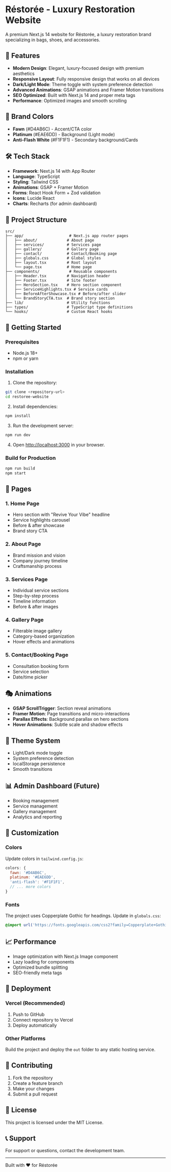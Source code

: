 # Réstorée - Luxury Restoration Website

A premium Next.js 14 website for Réstorée, a luxury restoration brand specializing in bags, shoes, and accessories.

## 🚀 Features

- **Modern Design**: Elegant, luxury-focused design with premium aesthetics
- **Responsive Layout**: Fully responsive design that works on all devices
- **Dark/Light Mode**: Theme toggle with system preference detection
- **Advanced Animations**: GSAP animations and Framer Motion transitions
- **SEO Optimized**: Built with Next.js 14 and proper meta tags
- **Performance**: Optimized images and smooth scrolling

## 🎨 Brand Colors

- **Fawn** (#D4AB6C) - Accent/CTA color
- **Platinum** (#EAE6DD) - Background (Light mode)
- **Anti-Flash White** (#F1F1F1) - Secondary background/Cards

## 🛠️ Tech Stack

- **Framework**: Next.js 14 with App Router
- **Language**: TypeScript
- **Styling**: Tailwind CSS
- **Animations**: GSAP + Framer Motion
- **Forms**: React Hook Form + Zod validation
- **Icons**: Lucide React
- **Charts**: Recharts (for admin dashboard)

## 📁 Project Structure

```
src/
├── app/                    # Next.js app router pages
│   ├── about/             # About page
│   ├── services/          # Services page
│   ├── gallery/           # Gallery page
│   ├── contact/           # Contact/Booking page
│   ├── globals.css        # Global styles
│   ├── layout.tsx         # Root layout
│   └── page.tsx           # Home page
├── components/             # Reusable components
│   ├── Header.tsx         # Navigation header
│   ├── Footer.tsx         # Site footer
│   ├── HeroSection.tsx    # Hero section component
│   ├── ServiceHighlights.tsx # Service cards
│   ├── BeforeAfterShowcase.tsx # Before/after slider
│   └── BrandStoryCTA.tsx  # Brand story section
├── lib/                   # Utility functions
├── types/                 # TypeScript type definitions
└── hooks/                 # Custom React hooks
```

## 🚀 Getting Started

### Prerequisites

- Node.js 18+ 
- npm or yarn

### Installation

1. Clone the repository:
```bash
git clone <repository-url>
cd restoree-website
```

2. Install dependencies:
```bash
npm install
```

3. Run the development server:
```bash
npm run dev
```

4. Open [http://localhost:3000](http://localhost:3000) in your browser.

### Build for Production

```bash
npm run build
npm start
```

## 📱 Pages

### 1. Home Page
- Hero section with "Revive Your Vibe" headline
- Service highlights carousel
- Before & after showcase
- Brand story CTA

### 2. About Page
- Brand mission and vision
- Company journey timeline
- Craftsmanship process

### 3. Services Page
- Individual service sections
- Step-by-step process
- Timeline information
- Before & after images

### 4. Gallery Page
- Filterable image gallery
- Category-based organization
- Hover effects and animations

### 5. Contact/Booking Page
- Consultation booking form
- Service selection
- Date/time picker

## 🎭 Animations

- **GSAP ScrollTrigger**: Section reveal animations
- **Framer Motion**: Page transitions and micro-interactions
- **Parallax Effects**: Background parallax on hero sections
- **Hover Animations**: Subtle scale and shadow effects

## 🌙 Theme System

- Light/Dark mode toggle
- System preference detection
- localStorage persistence
- Smooth transitions

## 📊 Admin Dashboard (Future)

- Booking management
- Service management
- Gallery management
- Analytics and reporting

## 🔧 Customization

### Colors
Update colors in `tailwind.config.js`:
```javascript
colors: {
  fawn: '#D4AB6C',
  platinum: '#EAE6DD',
  'anti-flash': '#F1F1F1',
  // ... more colors
}
```

### Fonts
The project uses Copperplate Gothic for headings. Update in `globals.css`:
```css
@import url('https://fonts.googleapis.com/css2?family=Copperplate+Gothic:wght@400;600;700&display=swap');
```

## 📈 Performance

- Image optimization with Next.js Image component
- Lazy loading for components
- Optimized bundle splitting
- SEO-friendly meta tags

## 🚀 Deployment

### Vercel (Recommended)
1. Push to GitHub
2. Connect repository to Vercel
3. Deploy automatically

### Other Platforms
Build the project and deploy the `out` folder to any static hosting service.

## 🤝 Contributing

1. Fork the repository
2. Create a feature branch
3. Make your changes
4. Submit a pull request

## 📄 License

This project is licensed under the MIT License.

## 📞 Support

For support or questions, contact the development team.

---

Built with ❤️ for Réstorée
